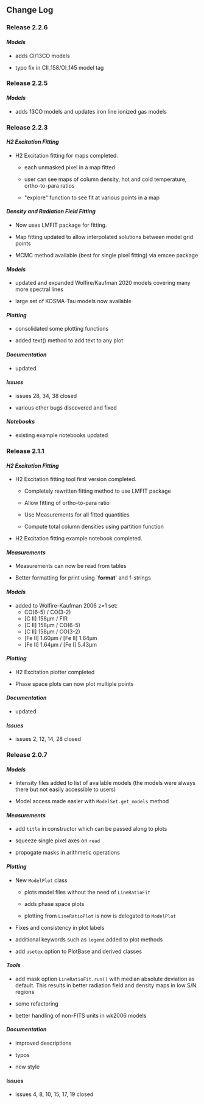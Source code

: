 ## Change Log

### Release 2.2.6
#### _Models_

- adds CI/13CO models

- typo fix in  CII\_158/OI\_145  model tag

### Release 2.2.5
#### _Models_

- adds 13CO models and updates iron line ionized gas models

### Release 2.2.3
#### _H2 Excitation Fitting_

- H2 Excitation fitting for maps completed.  

    - each unmasked pixel in a map fitted 
    
    - user can see maps of column density, hot and cold temperature, ortho-to-para ratios

    - "explore" function to see fit at various points in a map

#### _Density and Radiation Field Fitting_

- Now uses LMFIT package for fitting.

- Map fitting updated to allow interpolated solutions between model grid points

- MCMC method available (best for single pixel fitting) via emcee package

#### _Models_

- updated and expanded Wolfire/Kaufman 2020 models covering many more spectral lines

- large set of KOSMA-Tau models now available 


#### _Plotting_

- consolidated some plotting functions

- added text() method to add text to any plot

#### _Documentation_

- updated

#### _Issues_

- issues 28, 34, 38 closed

- various other bugs discovered and fixed

#### _Notebooks_ ###

- existing example notebooks updated 

### Release 2.1.1

#### _H2 Excitation Fitting_

- H2 Excitation fitting tool first version completed.

  - Completely rewritten fitting method to use LMFIT package

  - Allow fitting of ortho-to-para ratio

  - Use Measurements for all fitted quantities

  - Compute total column densities using partition function

- H2 Excitation fitting example notebook completed.

#### _Measurements_

  - Measurements can now be read from tables

  - Better formatting for print using `__format__' and f-strings

#### _Models_
 - added to Wolfire-Kaufman 2006 z=1 set:
     * CO(6-5) / CO(3-2)
     * [C II] 158&mu;m / FIR
     * [C II] 158&mu;m / CO(6-5)
     * [C II] 158&mu;m / CO(3-2)
     * [Fe II] 1.60&mu;m / [Fe II] 1.64&mu;m
     * [Fe II] 1.64&mu;m / [Fe I\] 5.43&mu;m

#### _Plotting_

- H2 Excitation plotter completed

- Phase space plots can now plot multiple points

#### _Documentation_

- updated

#### _Issues_

- issues 2, 12, 14, 28 closed

### Release 2.0.7

#### _Models_

- Intensity files added to list of available models (the models were always there but not easily accessible to users)

- Model access made easier with `ModelSet.get_models` method

#### _Measurements_

- add `title` in constructor which can be passed along to plots

- squeeze single pixel axes on `read`

- propogate masks in arithmetic operations

#### _Plotting_

- New `ModelPlot` class

    - plots model files without the need of `LineRatioFit`

    - adds phase space plots

    - plotting from `LineRatioPlot` is now is delegated to `ModelPlot`

- Fixes and consistency in plot labels

- additional keywords such as `legend` added to plot methods

- add `usetex` option to PlotBase and derived classes

#### _Tools_

- add mask option `LineRatioFit.run()` with median absolute deviation as default. This results in better radiation field and density maps in low S/N regions

- some refactoring

- better handling of non-FITS units in wk2006 models

#### _Documentation_

- improved descriptions

- typos

- new style

#### __Issues__

- issues 4, 8, 10, 15, 17, 19 closed
